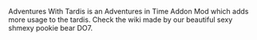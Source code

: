 Adventures With Tardis is an Adventures in Time Addon Mod which adds more usage to the tardis.
Check the wiki made by our beautiful sexy shmexy pookie bear DO7.
